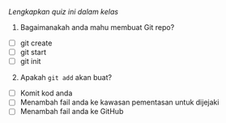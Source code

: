 *Lengkapkan quiz ini dalam kelas*

1. Bagaimanakah anda mahu membuat Git repo?

- [ ] git create
- [ ] git start
- [ ] git init

2. Apakah `git add` akan buat?

- [ ] Komit kod anda
- [ ] Menambah fail anda ke kawasan pementasan untuk    dijejaki  
- [ ] Menambah fail anda ke GitHub